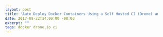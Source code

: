 ```yaml
---
layout: post
title: "Auto Deploy Docker Containers Using a Self Hosted CI (Drone) and a Multi Stage Dockerfile"
date: 2017-08-22T14:00:00 -08:00
excerpt: ""
tags: docker drone.io ci
---
```

